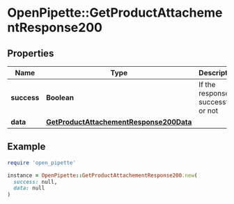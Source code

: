# OpenPipette::GetProductAttachementResponse200

## Properties

| Name | Type | Description | Notes |
| ---- | ---- | ----------- | ----- |
| **success** | **Boolean** | If the response is successful or not | [optional] |
| **data** | [**GetProductAttachementResponse200Data**](GetProductAttachementResponse200Data.md) |  | [optional] |

## Example

```ruby
require 'open_pipette'

instance = OpenPipette::GetProductAttachementResponse200.new(
  success: null,
  data: null
)
```

